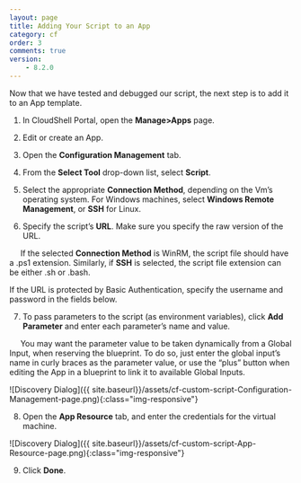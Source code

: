 ```yaml
---
layout: page
title: Adding Your Script to an App
category: cf
order: 3
comments: true
version:
    - 8.2.0
---
```


Now that we have tested and debugged our script, the next step is to add it to an App template.

1)	In CloudShell Portal, open the **Manage>Apps** page.

2)	Edit or create an App.

3)	Open the **Configuration Management** tab.

4)	From the **Select Tool** drop-down list, select **Script**.

5)	Select the appropriate **Connection Method**, depending on the Vm’s operating system. For Windows machines, select **Windows Remote Management**, or **SSH** for Linux.

6)	Specify the script’s **URL**. Make sure you specify the raw version of the URL.

&nbsp;&nbsp;&nbsp;&nbsp;&nbsp;If the selected **Connection Method** is WinRM, the script file should have a .ps1 extension. Similarly, if **SSH** is selected, the script file extension can be either .sh or .bash.

If the URL is protected by Basic Authentication, specify the username and password in the fields below. 

7)	To pass parameters to the script (as environment variables), click **Add Parameter** and enter each parameter’s name and value.

&nbsp;&nbsp;&nbsp;&nbsp;&nbsp;You may want the parameter value to be taken dynamically from a Global Input, when reserving the blueprint. To do so, just enter the global input’s name in curly braces as the parameter value, or use the “plus” button when editing the App in a blueprint to link it to available Global Inputs.

![Discovery Dialog]({{ site.baseurl}}/assets/cf-custom-script-Configuration-Management-page.png){:class="img-responsive"}

8)	Open the **App Resource** tab, and enter the credentials for the virtual machine.

![Discovery Dialog]({{ site.baseurl}}/assets/cf-custom-script-App-Resource-page.png){:class="img-responsive"}
 
9)	Click **Done**.
